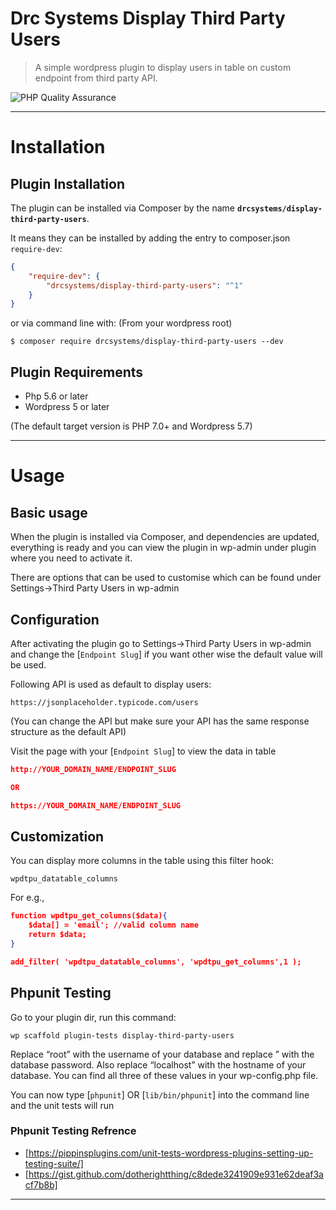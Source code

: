 # Drc Systems Display Third Party Users

> A simple wordpress plugin to display users in table on custom endpoint from third party API.

![PHP Quality Assurance](https://github.com/inpsyde/php-coding-standards/workflows/PHP%20Quality%20Assurance/badge.svg)

-------------

# Installation

## Plugin Installation

The plugin can be installed via Composer by the name **`drcsystems/display-third-party-users`**.

It means they can be installed by adding the entry to composer.json `require-dev`:

```json
{
    "require-dev": {
        "drcsystems/display-third-party-users": "^1"
    }
}
```

or via command line with: (From your wordpress root)

```shell
$ composer require drcsystems/display-third-party-users --dev
```

## Plugin Requirements

- Php 5.6 or later
- Wordpress 5 or later

(The default target version is PHP 7.0+ and Wordpress 5.7)

-------------

# Usage

## Basic usage

When the plugin is installed via Composer, and dependencies are updated, everything is
ready and you can view the plugin in wp-admin under plugin where you need to activate it.


There are options that can be used to customise which can be found under Settings->Third Party Users in wp-admin


## Configuration

After activating the plugin go to Settings->Third Party Users in wp-admin and change the  [`Endpoint Slug`] if you want other wise the default value will be used.

Following API is used as default to display users: 

```shell
https://jsonplaceholder.typicode.com/users
```

(You can change the API but make sure your API has the same response structure as the default API)

Visit the page with your [`Endpoint Slug`] to view the data in table

```json
http://YOUR_DOMAIN_NAME/ENDPOINT_SLUG

OR

https://YOUR_DOMAIN_NAME/ENDPOINT_SLUG
```

## Customization

You can display more columns in the table using this filter hook:

```shell
wpdtpu_datatable_columns
```

For e.g.,

```json
function wpdtpu_get_columns($data){
	$data[] = 'email'; //valid column name
	return $data;
}

add_filter( 'wpdtpu_datatable_columns', 'wpdtpu_get_columns',1 );
```

## Phpunit Testing

Go to your plugin dir, run this command:

```shell
wp scaffold plugin-tests display-third-party-users
```

Replace “root” with the username of your database and replace ” with the database password. Also replace “localhost” with the hostname of your database. You can find all three of these values in your wp-config.php file.

You can now type [`phpunit`] OR [`lib/bin/phpunit`] into the command line and the unit tests will run

### Phpunit Testing Refrence

- [https://pippinsplugins.com/unit-tests-wordpress-plugins-setting-up-testing-suite/]
- [https://gist.github.com/dotherightthing/c8dede3241909e931e62deaf3acf7b8b]

-------------